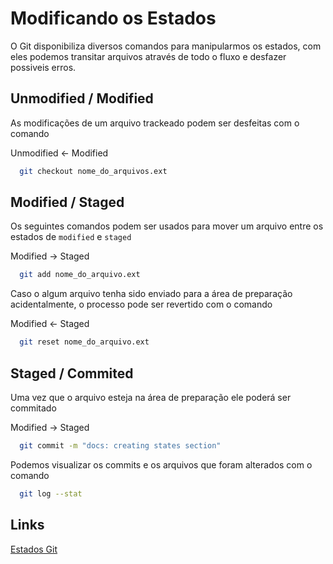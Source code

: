 # Modificando os Estados
O Git disponibiliza diversos comandos para manipularmos os estados, com eles podemos transitar arquivos através de todo o fluxo e desfazer possiveis erros.

## Unmodified / Modified 
As modificações de um arquivo trackeado podem ser desfeitas com o comando

Unmodified &larr; Modified
```sh
  git checkout nome_do_arquivos.ext
```

## Modified / Staged
Os seguintes comandos podem ser usados para mover um arquivo entre os estados de `modified` e `staged`

Modified &rarr; Staged
```sh
  git add nome_do_arquivo.ext
```

Caso o algum arquivo tenha sido enviado para a área de preparação acidentalmente, o processo pode ser revertido com o comando

Modified &larr; Staged
```sh
  git reset nome_do_arquivo.ext
```

## Staged / Commited
Uma vez que o arquivo esteja na área de preparação ele poderá ser commitado

Modified &rarr; Staged
```sh
  git commit -m "docs: creating states section"
```

Podemos visualizar os commits e os arquivos que foram alterados com o comando
```sh
  git log --stat
```

## Links
[Estados Git](https://git-scm.com/book/en/v2/Getting-Started-What-is-Git%3F#_the_three_states)


